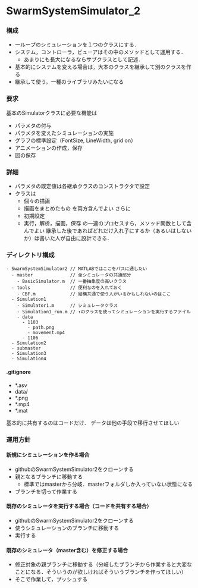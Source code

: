 # SwarmSystemSimulator_2

### 構成
- 一ループのシミュレーションを１つのクラスにする．
- システム，コントローラ，ビューアはその中のメソッドとして運用する．
  - あまりにも長大になるならサブクラスとして記述． 
- 基本的にシステムを変える場合は，大本のクラスを継承して別のクラスを作る
- 継承して使う，一種のライブラリみたいになる

### 要求
基本のSimulatorクラスに必要な機能は
- パラメタの付与
- パラメタを変えたシミュレーションの実施
- グラフの標準設定（FontSize, LineWidth, grid on）
- アニメーションの作成，保存
- 図の保存

### 詳細
- パラメタの既定値は各継承クラスのコンストラクタで設定
- クラスは
  - 個々の描画
  - 描画をまとめたもの
を両方含んでよい
さらに
  - 初期設定
  - 実行，解析，描画，保存
の一連のプロセスすら，メソッド関数として含んでよい
継承した後であればどれだけ入れ子にするか（あるいはしないか）は書いた人が自由に設計できる．

### ディレクトリ構成
```
- SwarmSystemSimulator2 // MATLABではここをパスに通したい
  - master              // 全シミュレータの共通部分
    - BasicSimulator.m  // 一番抽象度の高いクラス
  - tools               // 便利なのを入れておく
    - CBF.m             // 結構共通で使う人がいるかもしれないのはここ
  - Simulation1
    - Simulator1.m      // シミュレータクラス 
    - Simulation1_run.m // ↑のクラスを使ってシミュレーションを実行するファイル
    - data
      - 1103
        - path.png
        - movement.mp4
      - 1106
  - Simulation2
  - submaster
  - Simulation3
  - Simulation4
```

#### .gitignore
- *.asv
- data/
- *.png
- *.mp4
- *.mat

基本的に共有するのはコードだけ．
データは他の手段で移行させてほしい

### 運用方針
#### 新規にシミュレーションを作る場合
- githubのSwarmSystemSimulator2をクローンする
- 親となるブランチに移動する
  - 標準ではmasterから分岐．masterフォルダしか入っていない状態になる 
- ブランチを切って作業する
#### 既存のシミュレータを実行する場合（コードを共有する場合）
- githubのSwarmSystemSimulator2をクローンする
- 使うシミュレーションのブランチに移動する
- 実行する
#### 既存のシミュレータ（master含む）を修正する場合
- 修正対象の親ブランチに移動する（分岐したブランチから作業すると大変なことになる．そういうのが欲しければそういうブランチを作ってほしい）
- そこで作業して，プッシュする
